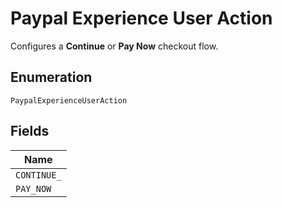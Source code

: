 
# Paypal Experience User Action

Configures a <strong>Continue</strong> or <strong>Pay Now</strong> checkout flow.

## Enumeration

`PaypalExperienceUserAction`

## Fields

| Name |
|  --- |
| `CONTINUE_` |
| `PAY_NOW` |

